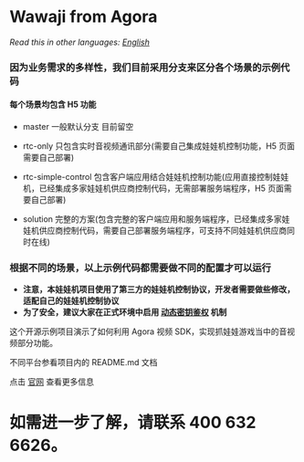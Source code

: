 # Wawaji from Agora

*Read this in other languages: [English](README.en.md)*


### 因为业务需求的多样性，我们目前采用分支来区分各个场景的示例代码
#### 每个场景均包含 H5 功能

- master 一般默认分支 目前留空

- rtc-only 只包含实时音视频通讯部分(需要自己集成娃娃机控制功能，H5 页面需要自己部署)

- rtc-simple-control 包含客户端应用结合娃娃机控制功能(应用直接控制娃娃机，已经集成多家娃娃机供应商控制代码，无需部署服务端程序，H5 页面需要自己部署)

- solution 完整的方案(包含完整的客户端应用和服务端程序，已经集成多家娃娃机供应商控制代码，需要自己部署服务端程序，可支持不同娃娃机供应商同时在线)

### 根据不同的场景，以上示例代码都需要做不同的配置才可以运行

- **注意，本娃娃机项目使用了第三方的娃娃机控制协议，开发者需要做些修改，适配自己的娃娃机控制协议**
- **为了安全，建议大家在正式环境中启用 [动态密钥鉴权](https://document.agora.io/cn/1.14/instruction/key.html) 机制**

这个开源示例项目演示了如何利用 Agora 视频 SDK，实现抓娃娃游戏当中的音视频部分功能。

不同平台参看项目内的 README.md 文档

点击 [官网](https://www.agora.io/cn/zhuawawa/) 查看更多信息

# 如需进一步了解，请联系 400 632 6626。
